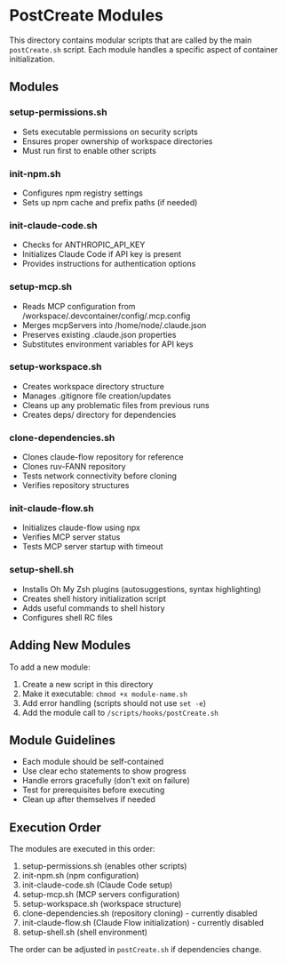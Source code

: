 # PostCreate Modules

This directory contains modular scripts that are called by the main `postCreate.sh` script. Each module handles a specific aspect of container initialization.

## Modules

### setup-permissions.sh
- Sets executable permissions on security scripts
- Ensures proper ownership of workspace directories
- Must run first to enable other scripts

### init-npm.sh
- Configures npm registry settings
- Sets up npm cache and prefix paths (if needed)

### init-claude-code.sh
- Checks for ANTHROPIC_API_KEY
- Initializes Claude Code if API key is present
- Provides instructions for authentication options

### setup-mcp.sh
- Reads MCP configuration from /workspace/.devcontainer/config/.mcp.config
- Merges mcpServers into /home/node/.claude.json
- Preserves existing .claude.json properties
- Substitutes environment variables for API keys

### setup-workspace.sh
- Creates workspace directory structure
- Manages .gitignore file creation/updates
- Cleans up any problematic files from previous runs
- Creates deps/ directory for dependencies

### clone-dependencies.sh
- Clones claude-flow repository for reference
- Clones ruv-FANN repository
- Tests network connectivity before cloning
- Verifies repository structures

### init-claude-flow.sh
- Initializes claude-flow using npx
- Verifies MCP server status
- Tests MCP server startup with timeout

### setup-shell.sh
- Installs Oh My Zsh plugins (autosuggestions, syntax highlighting)
- Creates shell history initialization script
- Adds useful commands to shell history
- Configures shell RC files

## Adding New Modules

To add a new module:

1. Create a new script in this directory
2. Make it executable: `chmod +x module-name.sh`
3. Add error handling (scripts should not use `set -e`)
4. Add the module call to `/scripts/hooks/postCreate.sh`

## Module Guidelines

- Each module should be self-contained
- Use clear echo statements to show progress
- Handle errors gracefully (don't exit on failure)
- Test for prerequisites before executing
- Clean up after themselves if needed

## Execution Order

The modules are executed in this order:
1. setup-permissions.sh (enables other scripts)
2. init-npm.sh (npm configuration)
3. init-claude-code.sh (Claude Code setup)
4. setup-mcp.sh (MCP servers configuration)
5. setup-workspace.sh (workspace structure)
6. clone-dependencies.sh (repository cloning) - currently disabled
7. init-claude-flow.sh (Claude Flow initialization) - currently disabled
8. setup-shell.sh (shell environment)

The order can be adjusted in `postCreate.sh` if dependencies change.